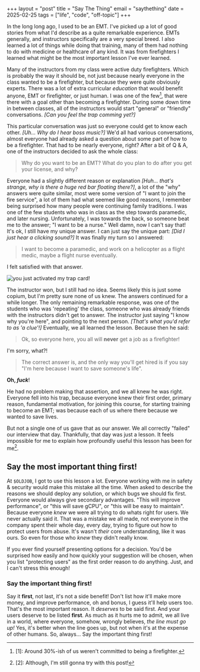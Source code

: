 +++
layout = "post"
title = "Say The Thing"
email = "saythething"
date = 2025-02-25
tags = ["life", "code", "off-topic"]
+++

In the long long ago, I used to be an EMT. I've picked up a lot of good stories
from what I'd describe as a quite remarkable experience. EMTs generally, and
instructors specifically are a very special breed. I also learned a lot of
things while doing that training, many of them had nothing to do with medicine
or healthcare of any kind. It was from firefighters I learned what might be the
most important lesson I've ever learned.

Many of the instructors from my class were active duty firefighters. Which is
probably the way it should be, not just because nearly everyone in the class
wanted to be a firefighter, but because they were quite obviously experts. There
was a lot of extra curricular *education* that would benefit anyone, EMT or
firefighter, or just human. I was one of the few[^1], that were there with a
goal other than becoming a firefighter. During some down time in between
classes, all of the instructors would start "general" or "friendly"
conversations. <em class="muted">[Can you feel the trap comming yet?]</em>
 
[^1]: [1]: Around 30%-ish of us weren't committed to being a firefighter.

This particular conversation was just so everyone could get to know each other.
<em class="muted">[Uh... Why do I hear boss music?]</em> We'd all had various
conversations, almost everyone had already asked a question about some part of
how to be a firefighter. That had to be nearly everyone, right? After a bit of 
Q & A, one of the instructors decided to ask the whole class: 

> Why do you want to be an EMT? What do you plan to do after you get your
> license, and why? 

Everyone had a slightly different reason or explanation <em
class="muted">[Huh... that's strange, why is there a huge red bar floating
there?]</em>, a lot of the "why" answers were quite similar, most were some
version of "I want to join the fire service", a lot of them had what seemed like
good reasons, I remember being surprised how many people were continuing family
traditions. I was one of the few students who was in class as the step towards
paramedic, and later nursing. Unfortunately, I was towards the back, so someone
beat me to the answer; "I want to be a nurse." Well damn, now I can't say that!
It's ok, I still have my unique answer. I can just say the unique part: <em
class="muted">[Did I just hear a clicking sound?]</em> It was finally my turn so
I answered:

> I want to become a paramedic, and work on a helicopter as a flight medic,
> maybe a flight nurse eventually.

I felt satisfied with that answer.

![you just activated my trap card!](/assets/trap-card.png)
 
The instructor won, but I still had no idea. Seems likely this is just some
copium, but I'm pretty sure none of us knew. The answers continued for a while
longer. The only remaining remarkable response, was one of the students who was
'repeating' the class, someone who was already friends with the instructors
didn't get to answer. The instructor just saying "I know why you're here", and
pointing to the next person. <em class="muted">[That's what you'd refer to as 'a
clue'!]</em> Eventually, we all learned the lesson. Because then he said:
 
> Ok, so everyone here, you all will **never** get a job as a firefighter!

I'm sorry, what?!

> The correct answer is, and the only way you'll get hired is if you say 
> "I'm here because I want to save someone's life".

**Oh, *fuck***!

He had no problem making that assertion, and we all knew he was right. Everyone
fell into his trap, because everyone knew their first order, primary reason,
fundamental motivation, for joining this course, for starting training to become
an EMT; was because each of us where there because we wanted to save lives.

But not a single one of us gave that as our answer. We all correctly "failed"
our interview that day. Thankfully, that day was just a lesson. It feels
impossible for me to explain how profoundly useful this lesson has been for me[^2].

[^2]: [2]: Although, I'm still gonna try with this post!

## Say the most important thing first!

At `$OLDJOB`, I got to use this lesson a lot. Everyone working with me in safety
& security would make this mistake all the time. When asked to describe the
reasons we should deploy any solution, or which bugs we should fix first.
Everyone would always give secondary advantages. "This will improve
performance", or "this will save gCPU", or "this will be easy to maintain".
Because everyone *knew* we were all trying to do whats right for users. We never
actually said it. That was a mistake we all made, not everyone in the company
spent their whole day, every day, trying to figure out how to protect users from
abuse. It's wasn't *their* core understanding, like it was ours. 
So even for those who *knew* they didn't really know. 

If you ever find yourself presenting options for a decision. You'd be surprised
how easily and how quickly your suggestion will be chosen, when you list
"protecting users" as the first order reason to do anything. Just, and I can't
stress this enough!

### Say the important thing first! 

Say it **first**, not last, it's not a side benefit! Don't list how it'll make
more money, and improve performance, oh and bonus, I guess it'll help users too.
That's the most important reason. It *deserves* to be said first. And your users
deserve to be listed **first**. As much as it hurts me to admit, we all live in
a world, where everyone, somehow, wrongly believes, *the line must go up!* Yes,
it's better when the line goes up, but not when it's at the expense of other
humans. So, always... Say the important thing first!
